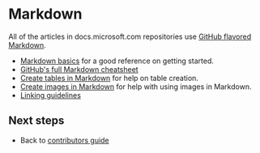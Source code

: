# Markdown

All of the articles in docs.microsoft.com repositories use [GitHub flavored Markdown](https://help.github.com/categories/writing-on-github/).

- [Markdown basics](https://help.github.com/articles/getting-started-with-writing-and-formatting-on-github/) for a good reference on getting started. 
- [GitHub's full Markdown cheatsheet](https://guides.github.com/pdfs/markdown-cheatsheet-online.pdf)
- [Create tables in Markdown](./create-tables-markdown.md) for help on table creation. 
- [Create images in Markdown](./create-images-markdown.md) for help with using images in Markdown.
- [Linking guidelines](./create-links-markdown.md)

## Next steps

- Back to [contributors guide](./index.md)